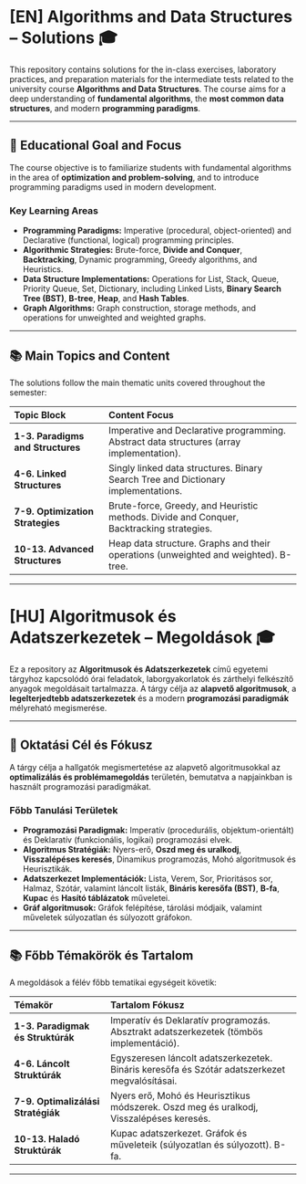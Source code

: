 # [EN] Algorithms and Data Structures – Solutions 🎓

This repository contains solutions for the in-class exercises, laboratory practices, and preparation materials for the intermediate tests related to the university course **Algorithms and Data Structures**. The course aims for a deep understanding of **fundamental algorithms**, the **most common data structures**, and modern **programming paradigms**.

---

## 🎯 Educational Goal and Focus

The course objective is to familiarize students with fundamental algorithms in the area of **optimization and problem-solving**, and to introduce programming paradigms used in modern development.

### Key Learning Areas

- **Programming Paradigms:** Imperative (procedural, object-oriented) and Declarative (functional, logical) programming principles.
- **Algorithmic Strategies:** Brute-force, **Divide and Conquer**, **Backtracking**, Dynamic programming, Greedy algorithms, and Heuristics.
- **Data Structure Implementations:** Operations for List, Stack, Queue, Priority Queue, Set, Dictionary, including Linked Lists, **Binary Search Tree (BST)**, **B-tree**, **Heap**, and **Hash Tables**.
- **Graph Algorithms:** Graph construction, storage methods, and operations for unweighted and weighted graphs.

---

## 📚 Main Topics and Content

The solutions follow the main thematic units covered throughout the semester:

| Topic Block                       | Content Focus                                                                            |
| :-------------------------------- | :--------------------------------------------------------------------------------------- |
| **1-3. Paradigms and Structures** | Imperative and Declarative programming. Abstract data structures (array implementation). |
| **4-6. Linked Structures**        | Singly linked data structures. Binary Search Tree and Dictionary implementations.        |
| **7-9. Optimization Strategies**  | Brute-force, Greedy, and Heuristic methods. Divide and Conquer, Backtracking strategies. |
| **10-13. Advanced Structures**    | Heap data structure. Graphs and their operations (unweighted and weighted). B-tree.      |

---

# [HU] Algoritmusok és Adatszerkezetek – Megoldások 🎓

Ez a repository az **Algoritmusok és Adatszerkezetek** című egyetemi tárgyhoz kapcsolódó órai feladatok, laborgyakorlatok és zárthelyi felkészítő anyagok megoldásait tartalmazza. A tárgy célja az **alapvető algoritmusok**, a **legelterjedtebb adatszerkezetek** és a modern **programozási paradigmák** mélyreható megismerése.

---

## 🎯 Oktatási Cél és Fókusz

A tárgy célja a hallgatók megismertetése az alapvető algoritmusokkal az **optimalizálás és problémamegoldás** területén, bemutatva a napjainkban is használt programozási paradigmákat.

### Főbb Tanulási Területek

- **Programozási Paradigmak:** Imperatív (procedurális, objektum-orientált) és Deklaratív (funkcionális, logikai) programozási elvek.
- **Algoritmus Stratégiák:** Nyers-erő, **Oszd meg és uralkodj**, **Visszalépéses keresés**, Dinamikus programozás, Mohó algoritmusok és Heurisztikák.
- **Adatszerkezet Implementációk:** Lista, Verem, Sor, Prioritásos sor, Halmaz, Szótár, valamint láncolt listák, **Bináris keresőfa (BST)**, **B-fa**, **Kupac** és **Hasító táblázatok** műveletei.
- **Gráf algoritmusok:** Gráfok felépítése, tárolási módjaik, valamint műveletek súlyozatlan és súlyozott gráfokon.

---

## 📚 Főbb Témakörök és Tartalom

A megoldások a félév főbb tematikai egységeit követik:

| Témakör                            | Tartalom Fókusz                                                                               |
| :--------------------------------- | :-------------------------------------------------------------------------------------------- |
| **1-3. Paradigmak és Struktúrák**  | Imperatív és Deklaratív programozás. Absztrakt adatszerkezetek (tömbös implementáció).        |
| **4-6. Láncolt Struktúrák**        | Egyszeresen láncolt adatszerkezetek. Bináris keresőfa és Szótár adatszerkezet megvalósításai. |
| **7-9. Optimalizálási Stratégiák** | Nyers erő, Mohó és Heurisztikus módszerek. Oszd meg és uralkodj, Visszalépéses keresés.       |
| **10-13. Haladó Struktúrák**       | Kupac adatszerkezet. Gráfok és műveleteik (súlyozatlan és súlyozott). B-fa.                   |

---
